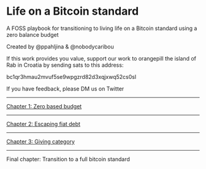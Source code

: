 # Life on a Bitcoin standard

A FOSS playbook for transitioning to living life on a Bitcoin standard using a zero balance budget

Created by @ppahljina & @nobodycaribou

If this work provides you value, support our work to orangepill the island of Rab in Croatia by sending sats to this address:

bc1qr3hmau2mvuf5se9wpgzrd82d3xqjxwq52cs0sl

If you have feedback, please DM us on Twitter

---
[Chapter 1: Zero based budget](https://github.com/NobodyCaribou/Life-on-a-Bitcoin-standard-a-FOSS-playbook/blob/main/x1.0%20-%20zero%20based%20budget)

---
[Chapter 2: Escaping fiat debt](https://github.com/NobodyCaribou/life-on-a-btc-standard/blob/main/x2.0%20-%20escaping%20fiat%20debt)

---
[Chapter 3: Giving category](https://github.com/NobodyCaribou/Life-on-a-Bitcoin-standard-a-FOSS-playbook/blob/main/x3.0%20-%20Giving)

---
Final chapter: Transition to a full bitcoin standard




